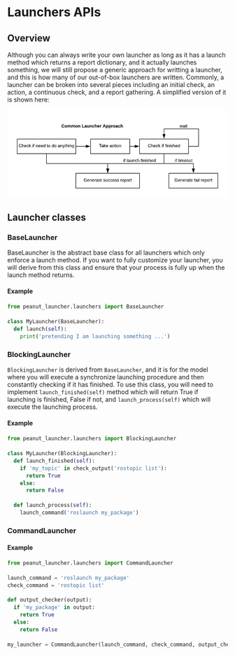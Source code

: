 # Launchers APIs

## Overview

Although you can always write your own launcher as long as it has a launch method which returns a report dictionary, and it actually launches something, we will still propose a generic approach for writting a launcher, and this is how many of our out-of-box launchers are written. Commonly, a launcher can be broken into several pieces including an initial check, an action, a continuous check, and a report gathering. A simplified version of it is shown here:

![Common launcher approach](https://raw.githubusercontent.com/tianhaoz95/pics/master/launcher_schema.png)

## Launcher classes

### BaseLauncher

BaseLauncher is the abstract base class for all launchers which only enforce a launch method. If you want to fully customize your launcher, you will derive from this class and ensure that your process is fully up when the launch method returns.

#### Example

```python
from peanut_launcher.launchers import BaseLauncher

class MyLauncher(BaseLauncher):
  def launch(self):
    print('pretending I am launching something ...')
```

### BlockingLauncher

`BlockingLauncher` is derived from `BaseLauncher`, and it is for the model where you will execute a synchronize launching procedure and then constantly checking if it has finished. To use this class, you will need to implement `launch_finished(self)` method which will return True if launching is finished, False if not, and `launch_process(self)` which will execute the launching process.

#### Example

```python
from peanut_launcher.launchers import BlockingLauncher

class MyLauncher(BlockingLauncher):
  def launch_finished(self):
    if 'my_topic' in check_output('rostopic list'):
      return True
    else:
      return False

  def launch_process(self):
    launch_command('roslaunch my_package')
```

### CommandLauncher

#### Example

```python
from peanut_launcher.launchers import CommandLauncher

launch_command = 'roslaunch my_package'
check_command = 'rostopic list'

def output_checker(output):
  if 'my_package' in output:
    return True
  else:
    return False

my_launcher = CommandLauncher(launch_command, check_command, output_checker)
```
